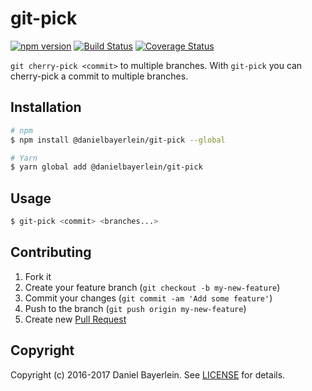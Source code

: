 # git-pick

[![npm version](https://badge.fury.io/js/%40danielbayerlein%2Fgit-pick.svg)](https://badge.fury.io/js/%40danielbayerlein%2Fgit-pick)
[![Build Status](https://travis-ci.org/danielbayerlein/git-pick.svg?branch=master)](https://travis-ci.org/danielbayerlein/git-pick)
[![Coverage Status](https://coveralls.io/repos/github/danielbayerlein/git-pick/badge.svg?branch=master)](https://coveralls.io/github/danielbayerlein/git-pick?branch=master)

`git cherry-pick <commit>` to multiple branches.
With `git-pick` you can cherry-pick a commit to multiple branches.

## Installation

```bash
# npm
$ npm install @danielbayerlein/git-pick --global

# Yarn
$ yarn global add @danielbayerlein/git-pick
```

## Usage

```bash
$ git-pick <commit> <branches...>
```

## Contributing

1. Fork it
2. Create your feature branch (`git checkout -b my-new-feature`)
3. Commit your changes (`git commit -am 'Add some feature'`)
4. Push to the branch (`git push origin my-new-feature`)
5. Create new [Pull Request](../../pull/new/master)

## Copyright

Copyright (c) 2016-2017 Daniel Bayerlein. See [LICENSE](./LICENSE.md) for details.
